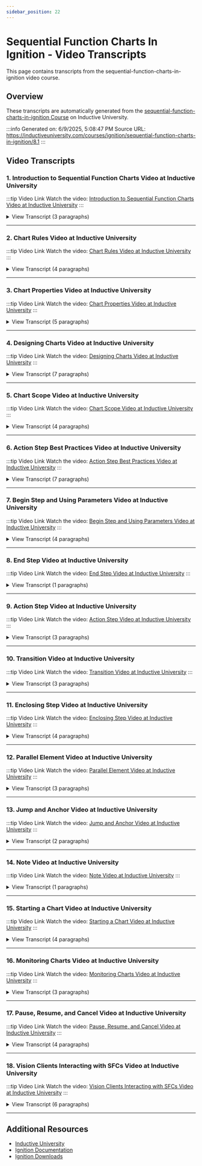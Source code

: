 ```yaml
---
sidebar_position: 22
---
```


# Sequential Function Charts In Ignition - Video Transcripts

This page contains transcripts from the sequential-function-charts-in-ignition video course.

## Overview

These transcripts are automatically generated from the [sequential-function-charts-in-ignition Course](https://inductiveuniversity.com/courses/ignition/sequential-function-charts-in-ignition/8.1) on Inductive University.

:::info
Generated on: 6/9/2025, 5:08:47 PM
Source URL: https://inductiveuniversity.com/courses/ignition/sequential-function-charts-in-ignition/8.1
:::

## Video Transcripts

### 1. Introduction to Sequential Function Charts Video at Inductive University

:::tip Video Link
Watch the video: [Introduction to Sequential Function Charts Video at Inductive University](https://inductiveuniversity.com/videos/introduction-to-sequential-function-charts/8.1)
:::

<details>
<summary>View Transcript (3 paragraphs)</summary>

**[00:00]** [00:00]
                                    Sequential Function Charts, often called SFCs, are a powerful way to perform visual programming using Ignition. When you install the SFC module and launch the Designer, you'll have a new node in the Project Browser of your Designer called Sequential Function Charts. It's important to understand that Sequential Function Charts don't belong to any specific project that you have installed on your Ignition gateway, rather they're gateway wide. So all of the projects that you have installed can access and start up all the same set of Sequential Function Charts. And just like other resources inside of Ignition, they're managed from inside of the Designer. So the Designer is where you're going to create, delete, and design all of your Sequential Function Charts. However, even though you're creating them in the Designer, Sequential Function Charts always execute on the Ignition gateway. Even if they're started by the action of a client, for example, the chart always executes on the gateway.

**[01:07]** [01:07]
                                    So here in the Designer we have our Sequential Function Charts node, and we can create new charts from here, or if we have existing charts, we can access them from here. So for example, here is an example chart we have that mimics a basic batch process, and you could sort of get a quick overview of what these charts are going to end up looking like. And of course, in later lessons, we'll go over all of these individual elements. But SFCs in general are a way to program using elements in a grid, and the logic flows through the elements as they are connected. So here in the Designer is where we do our design work and our programming for the Sequential Function Charts. When a Sequential Function Chart is started, we can also monitor it visually here in the Designer. So for example, if we open up this other SFC, if we start up this chart, we can watch this chart run here in the Designer, but of course, the chart is actually executing on the gateway.

**[02:12]** [02:12]
                                    And if we have the Vision module installed on the same gateway, we can also perform this sort of visual monitoring from an Ignition Vision client. So now we know some introductory basics of Sequential Function Charts.

</details>

---

### 2. Chart Rules Video at Inductive University

:::tip Video Link
Watch the video: [Chart Rules Video at Inductive University](https://inductiveuniversity.com/videos/chart-rules/8.1)
:::

<details>
<summary>View Transcript (4 paragraphs)</summary>

**[00:00]** [00:00]
                                    In this lesson, we'll discuss and demonstrate a number of rules that must be followed in order for any Sequential Function Chart to compile correctly. If a chart doesn't compile, we'll see this Chart Invalid indicator over on the right in the Chart Design section, and the chart won't be able to start executing. The first rule to keep in mind is that each element in your chart must have a valid connection to another element. Whenever there's an element that has dangling connections, that creates a compilation error. To make this chart valid, let's create a few Action Steps. We'll add an End Step, and then connect them all together from top to bottom. Now it shows that the chart is valid, because there are no elements awaiting a connection to another element. Another thing to make sure to always do is to ensure that all scripts and transition expressions don't have any syntax errors. If we drop a Transition element in between Action Steps S1 and S2, then in the condition for it, let's say we try to reference a variable, but forget we don't use a double equals in our Expression Language, it will show that the chart is now invalid.

**[01:17]** [01:17]
                                    And if we go up here and click Show Errors, it will show right where the error is, and if we mouse over it, it will tell us it's an invalid syntax and right where the error is. So if we go back and fix that, make it a single equals, instead, we see it once again becomes a valid chart. One other thing to be mindful of, Transition Elements, use the Expression Language syntax, whereas Action Step scripts use the Python-like syntax, or Jython. Another rule we need to follow is that whenever the chart branches into multiple directions, all of the branches must lead to a transition First. To demonstrate, let's first delete the transition Action Step S2 and its adjacent connection. Then add branching like so. Then if we add transitions on the left and in the middle, we can't add an Action Step on the right.

**[02:17]** [02:17]
                                    This will create a compilation error, because the chart can't execute an Action Step at the same time as waiting for the transitions to become true. And if we mouse over the error, it will remind us that the elements must lead to another element or a group of transitions. But if we delete the Action Step and replace it with another Transition, we see that the chart is valid once more. Another rule to know is that for any Parallel elements like this one, any parallel branches that we start must reach the bottom. So if we add one Action Step and connect it, this results in a valid chart, since this path reaches the bottom. But if we start a parallel branch, but leave it dangling, that will cause a compilation error.

**[03:08]** [03:08]
                                    We can fix this by simply adding a Transition to complete the path. Finally, the last thing that's good for us to know is, charts do not need an End Step. They can loop back upon themselves. So if we delete this End element, the chart is now invalid since the parallel section is awaiting a connection beneath it. But that connection can if we'd like loop back up to the top. So let's do that, using a combination of a Jump and an Anchor. Now our chart is valid again because now we have a closed loop path. So now we've seen the basic rules we need to keep in mind, in order to make sure our charts compile successfully.

</details>

---

### 3. Chart Properties Video at Inductive University

:::tip Video Link
Watch the video: [Chart Properties Video at Inductive University](https://inductiveuniversity.com/videos/chart-properties/8.1)
:::

<details>
<summary>View Transcript (5 paragraphs)</summary>

**[00:00]** [00:00]
                                    In this lesson, we're going to look at the overall properties of a chart itself. Whenever you open up a chart, you can click on any empty space in the background and the Elements Property Editor will switch to editing the properties of the chart itself. Anytime you're editing a chart, you can just go ahead and click right on the background and get back to those chart properties. The first setting to look at is the execution mode of the chart. By default, all charts start in Callable execution mode. Callable execution mode means that any number of instances of the chart can be executed or called from anywhere. You might have 0 instances running or you might have 100 instances running of your chart. Run Always mode means that the Ignition system itself is going to automatically start a single instance of your chart. The idea here is that you always want just one instance of a chart running.

**[01:05]** [01:05]
                                    So for example, if we open this chart, we notice that when it's in Callable mode, it has no instances running. But if we switch it to Run Always mode, then save that change, the system is going to go ahead and start one instance of the chart. But if we try to start another instance, it'll tell us we can't because it's in Run Always mode. Whenever we start up a gateway, it's going to start one instance of all of its Run Always charts, but it's up to us to design each chart to stay running. So for example, this chart is designed to stay running forever. It will just loop around forever and ever. But if we had a chart that had an End Step on it and the chart reached that End Step, the instance would stop and the system's not going to start another instance for you. So it's up to us to design a chart that just runs continually.

**[02:05]** [02:05]
                                    Now that we've seen how this chart starts up, we'll go ahead and cancel execution of this chart. It may take a moment or two for it to halt execution. The last execution mode is Disabled, which means that no instances of that chart are going to be able to be started. The next property to discuss is Persist State. Persist State means that upon shutdown, the gateway is going to pause all of the charts that are in persist state mode, and then remember what they were doing. It will save the state of the chart to a file on disk so that when the gateway starts back up, it can try and start up all of those instances where they had left off. Now, in order for this to work well, you need to design your charts to be responsive, which is something we're going to cover in a later lesson about chart best practices. It's also important to understand that by having Persist State checked, obviously your chart isn't going to be running when the gateway is stopped, it's going to be paused, and then when the gateway is started again, it will be resumed.

**[03:10]** [03:10]
                                    Also, if the gateway stops for an unexpected reason like a power loss, it's not going to record the state in that case. So if you need a chart that's going to be running across unexpected shutdowns, you're going to want to set up a redundant system. The next property to discuss is Redundancy Sync. Its default setting is false, but if it is selected, the chart state and parameters will be synchronized across a redundant cluster, allowing a backup node to continue after chart execution. For more specifics, please refer to the user manual section on SFC chart properties. Finally, we have various events scripts. These are scripts that are specified on the chart that can respond to changes in the chart lifecycle. Let's expand this pane just a bit to examine them. We have an On Start script that of course runs when the chart is started.

**[04:08]** [04:08]
                                    On Stop is run when the chart stops, which means it has reached an end step. On Cancel is run when the chart is canceled. For example, if somebody were to click on a running chart in the Chart Control panel and then click its Cancel option, the On Cancel script would be invoked. On Abort is called if there's an unexpected error somewhere else in chart execution. In this script, you will see that there is a new variable in your chart scope called abortCause, and that's going to be the exception that caused the chart to abort. So using this event, you can detect why the chart aborted. Finally, for On Redundant failover, this script gets called once if the chart is activated due to a redundancy failover. So now we know a bit about the various chart properties available for Sequential Function charts. Again, for more specifics, please refer to the User Manual section on SFC chart properties.

</details>

---

### 4. Designing Charts Video at Inductive University

:::tip Video Link
Watch the video: [Designing Charts Video at Inductive University](https://inductiveuniversity.com/videos/designing-charts/8.1)
:::

<details>
<summary>View Transcript (7 paragraphs)</summary>

**[00:00]** [00:00]
                                    In this lesson, we're going to learn how to create Sequential Function Charts, place elements on them, and configure and connect those elements. Along the way,  we'll also learn about how the Designer can give us error feedback about our charts. To create a new chart, we simply right click on Sequential Function Charts and select New Sequential Function Chart. We'll just accept the default name, New Chart, and click on Create Chart, and this creates a new blank chart with its one starting element, a Begin Step. But we'll notice a couple things right away about our new chart. The Chart Design pane says that this is an invalid chart. If we click Show Errors, it highlights in red any elements that have a problem, and if we mouse over the problem element, it tells us that there's a dead end. What this means is, if the chart were to start now, it would just fall out of the bottom of the Begin Step and have nowhere to go, which is not legal.

**[01:05]** [01:05]
                                    So let's start fixing this problem. For starters, we don't have to keep this Begin Step here where it was initially placed by default. Any step can be selected and moved around by dragging it. Another thing to notice is, when a new element is created, it will get this little connection arrow beneath it. We'll see these arrows appearing in the Designer whenever there's an element that's unconnected. That's a good cue that we should connect something in that location. We can click and drag those arrows to create links that can go to other elements. For example, we'll drag this connection down a bit and create a link. Then let's connect an Action Step at the end of this link. So we'll drag an Action Step from the element palette at the top and place it right underneath like so, and it connects automatically with that link. So now the Begin Step is happy, there's no longer a red marker on it because it's now connected to the Action Step S1. But now the Action Step has the same problem, the Begin Step used to have, it's unconnected to anything.

**[02:07]** [02:07]
                                    So to solve this, let's extend the connection again, and then place an End Step underneath it. Now in the Chart Design pane, it tells us our chart is now valid. This is a good indication that if we were to save this chart, we could start it up. However, this chart isn't going to do anything because we haven't yet configured our Action Step in any way. To configure an element like an Action Step, we can simply click on it and then over in the Element Properties panel, its configuration interface will appear. If for some reason we don't see the Element Properties panel, we can make it visible by heading up to our menu and selecting View, Panels, Element Properties, then clicking on the element of interest once more if needed. We'll get more into the details of how Action Steps work in a later lesson. For now, we will simply write a quick script that writes to a tag.

**[03:01]** [03:01]
                                    We've previously set up a string tag named Feedback here in the Tag Browser for that purpose. But before we go any further, let's first make sure that the read write mode is set up here in the Designer toolbar. So let's write a simple script for Action Step S1. We'll select Add, then On Start, and maybe make this panel a bit wider. Then we'll add the system library call system.tag. writeBlocking, which takes some specified text and writes it to the specified tag path. Ahead of this statement we'll add placeholders for both parameters. One thing to be aware of is that, because SFCs are a global resource and not part of any specific project, we need to ensure that a tag provider is part of the specified tag path. For example, here, the tag provider default is part of the project, but the SFC exists outside of the project.

**[04:08]** [04:08]
                                    When we do a Copy Path on our tag and paste it into our script, within quotes, we see that the default tag provider is part of the name. Then we'll also add some text to be written. So at this point, we can save our chart, and watch our tag. We'll go ahead and start our chart, and there we go. The S1 On Start script has written the specified text to our tag. So you can start to see how charts are pretty easy to configure. They use drag and drop, we connect links to anything that's unconnected, and when things aren't properly configured, the Designer will tell us that things are wrong until we fix them. Finally, let's look at how to create links that branch and loop. We'll start out by selecting this End Step and its preceding connections, and clicking delete.

**[05:07]** [05:07]
                                    No surprise, we've now got an invalid chart we need to fix. Now, let's say we want to branch this chart into three parallel directions. So we'll place three separate transition elements, connect the middle element, and then when we click that transition, we now have options to connect the left and right transitions off that original connection. Now we have some branched links, so we can have exclusive logic in our chart. We can also create looping connections. So for example, let's create a series of connections so that we have a feedback loop path ahead of the S1 Action Step. But our chart is still invalid because the other branches are unconnected. To remedy this, we'll add an End Step, connect to it from the middle transition, and then connect to it from the right transition.

**[06:04]** [06:04]
                                    Now our chart is valid again because there are no unconnected steps. So in summary, we've seen the basics of designing charts. To create elements, we simply drag them onto the chart. To connect elements, we use the connection arrows to draw links. And to configure elements, we make sure the element properties panel is visible, and then we just click on the element we'd like to configure. And we've also seen the basics of branching and looping structures.

</details>

---

### 5. Chart Scope Video at Inductive University

:::tip Video Link
Watch the video: [Chart Scope Video at Inductive University](https://inductiveuniversity.com/videos/chart-scope/8.1)
:::

<details>
<summary>View Transcript (4 paragraphs)</summary>

**[00:00]** [00:00]
                                    In this lesson, we'll define the concept of a chart scope and demonstrate the usage of one chart scope variable on a Sequential Function Chart. A chart scope is a place where variables can be stored for the lifespan of a chart instance. Each chart instance gets its own chart scope. Even if a single chart definition has many instances running, each one gets its own separate scope object. The variables inside the chart scope are accessed by the steps and transitions of the chart. Let's demonstrate this. We'll start by creating a new Action Step and connecting it. Then we'll create an On Start action. We can see that the new On Start action is given an input variable named chart. If we expand the Parameters pane and widen it a bit, we see that chart is a reference to the chart scope. A chart scope is stored as a Python dictionary object. Creating a new variable in it is very easy.

**[01:06]** [01:06]
                                    We can just type chart.myValue = 5. This defined a new variable, myValue in chart scope, and assigns it the value 5 in integer. However, the values inside of the chart scope don't have to be scalar values like integers or floats, they could be any complex types such as Python lists or Ignition datasets, really anything that you could store in a Python dictionary. So this is how we create a new variable in chart scope. Next, let's use this new variable to control the chart flow by referencing it in a Transition. We'll start by adding left and right Transition elements, connecting them from the Action Step S1, and connecting each branch to an End Step, giving us an initially valid chart. Then let's configure both transitions using our created variable. In transition expressions we can reference variables in chart scope directly using curly braces.

**[02:09]** [02:09]
                                    So for the left transition, we'll write {myValue} != 5. Then we will copy this expression so we can use it for the right transition, and for the right transition, we'll copy that over and update it to {myValue} = 5. As a side note, be aware that the curly braces are needed for Expression language syntax on transitions, but they are not needed for Python statements on Action Step functions. Finally, when we go ahead and save this chart, then head on over to the Chart Control pane to start it up, and monitor it, we see that it's followed the right side. myValue = 5 branch because we initialized myValue to be 5 in Action Step S1. Down here in the Chart Monitoring panel, this shows us all of the variables available in chart scope, including our value of myValue = 5, as well as other values automatically in chart scope for us.

**[03:16]** [03:16]
                                    If we refer to the User Manual System Functions Reference for SFCs, the system library system.sfc, we will find a definition for all such available variables. So now we have seen what chart scope variables are and an example of how to use them on a Sequential Function Chart.

</details>

---

### 6. Action Step Best Practices Video at Inductive University

:::tip Video Link
Watch the video: [Action Step Best Practices Video at Inductive University](https://inductiveuniversity.com/videos/action-step-best-practices/8.1)
:::

<details>
<summary>View Transcript (7 paragraphs)</summary>

**[00:00]** [00:00]
                                    In this lesson, we'll discuss Sequential Function Chart best practices, and in particular, one of the most important rules to follow when designing our charts. When designing SFCs, we want to design our charts so that they are responsive. What this means is that our charts respond quickly to the Pause and Cancel commands. If we remember from earlier lessons, when we try to pause a chart, the chart goes into Pausing state and it waits for any currently executing steps to finish up what they're working on. So for the case of an Action Step, that means that any currently executing script needs to finish before the chart can go into Paused state. Likewise, for canceling, if we try to cancel a chart, it goes into Canceling state until the currently executing step has finished with any work that it's doing. The reason it's important to respond quickly to the Pause command is that when we shut down an Ignition gateway and it tries to persist the state of our chart so that it can be restarted upon startup, the gateway needs to pause our chart before it can save the state of the chart.

**[01:11]** [01:11]
                                    So we need to pause quickly because the operating system typically only gives the Ignition gateway a short time window in which to shut down before it will just kill the process. That's why it's important to design our charts to be paused quickly. A chart will not be responsive to the Pause and Cancel commands if it has a step that runs a script that takes a long time to finish. For example, let's say we have this very simple chart that has an Action Step Do_Work, which has an onStart action, which executes a loop that has a half second delay on each iteration. Since the script is going to loop 60 times waiting a half second each time, this is going to take 30 seconds or half a minute. There are a number of things that could cause a script to take a while to run: maybe a long running database query, maybe a lot of individual queries which take a half second each, or doing a whole bunch of I/O.

**[02:04]** [02:04]
                                    This is just a simulation of some action which consumes some time. But typically it's going to happen if we're trying to do lots of things, and oftentimes that involves a loop. If we now start this chart, we see that it's now in a Running state, but if we try to pause it, it goes to a Pausing state, but still remains Running, and it's going to remain there until the script finishes executing, which is gonna happen when the itemsCount is 60 and 30 seconds of runtime have elapsed. That's finally happened, so it's finally in the Paused state. So the remainder of this lesson will focus on strategies whereby we can do the same amount of work, but in a different structure that keeps our chart responsive.

**[03:05]** [03:05]
                                    We call this process refactoring. The first strategy to refactor loops and scripts is by using a loop in the chart itself. Here, this refactored chart has an Action Step called Loop_Init whose onStart action is going to initialize our counter to 0 as before. This is what will count up to 60 to process our 60 imaginary items. Then the second Action Step, Do_Work, again has an onStart action, which performs the same simulated work as before. It's just sleeping for a half second and incrementing our counter. The difference now is that instead of having the for loop in a Python script, now the loop has been implemented in the chart itself. Each time through the loop, it simply carries out these two simple statements. The chart loop now follows the left transition for itemCount less than 60, at which point the chart loop will end once the itemCount reaches 60.

**[04:04]** [04:04]
                                    Okay, let's run this chart and see how it works. We see that our Do_Work step is active. It's actually running over and over again in the loop. We can't see it directly, but we do see that our item counter is incrementing. This time, if we try to pause our chart, we see that it goes to Pausing state for a half a second, and then it successfully pauses, and then we are also able to resume its execution. That's the big difference between this chart and the last one, because we made the Do_Work action much more atomic, now this chart can break into the execution cycle to pause or resume. And then as before, after 30 seconds or 60 items counted, the chart will finish. It's done the exact same work in the exact same amount of time as the other chart, but this chart is now responsive.

**[05:04]** [05:04]
                                    There's one more way that we can refactor the same loop. This method doesn't have an advantage over the other method other than it's a bit more compact, and on a really busy chart, sometimes minimizing the amount of chart structure can be advantageous. In this case, we have a single Action Step Do_Work, and within it are two actions this time: the onStart action initializes our counter variable as before. Then there is a timer action at a 0 millisecond delay. So this timer action will run just as fast as possible, but within it, it's doing the inner part of the loop that is sleeping for a half a second. Then it increments the itemCount as before, and then the chart uses a transition that's just waiting for the count to reach 60, in order for the loop to stop. So this is a much more compact way to refactor our original loop than we had implemented scripting. Once again, let's run this chart and see how it behaves. So we'll go ahead and click Start, then Running.

**[06:06]** [06:06]
                                    As before the Action Step is shown as running, our itemCount is incrementing and our transition is waiting for the looping to be finished. Then once again, when we Pause the execution, we see that our chart pauses almost immediately. Our chart is nice and responsive due to the refactoring we performed. So to recap, the thing we want to keep in mind as a chart best practice is, instead of writing looping scripts in Action Steps, that might take a long time, it works a lot better to refactor such a script. Two ways we've seen of doing this are: implementing the looping using a chart structure loop instead, or using an Action Step timer with a 0 millisecond delay and a following transition. By using either of these approaches instead, our charts can remain responsive, and we can make sure that the Ignition gateway can stop in a timely manner.

</details>

---

### 7. Begin Step and Using Parameters Video at Inductive University

:::tip Video Link
Watch the video: [Begin Step and Using Parameters Video at Inductive University](https://inductiveuniversity.com/videos/begin-step-and-using-parameters/8.1)
:::

<details>
<summary>View Transcript (4 paragraphs)</summary>

**[00:00]** [00:00]
                                    When you create a new sequential function chart, it starts with the begin step already on it. The begin step is where the chart will begin executing. You can't remove the begin step, and so there's no begin step up on the pallet because you won't ever need to add another one. In addition to being the charts starting point, the begin step is also where you can define your charts parameters. These parameters define default values for chart scope variables. If the parameters are received when a chart is started through, for example, the scripting function system dot sfc dot start chart. If those parameters are passed to a new instance, the default value won't be used. The value that was passed in as a parameter will be used instead. But if nobody passes a value for a parameter, its default value will be used. This chart here uses the parameters for two purposes. The loop total is expected to be received as a parameter and defines how many times this chart will execute a loop, whereas the count isn't expected to be passed as a parameter.

**[01:12]** [01:12]
                                    Rather it's just used here to define an initial value for the chart's scope variable count. It's important to remember that the default values are defined as expressions. So if I had made a new parameter here and I wanted it to be a string, I can't just type in something like this because that's not a valid expression, I would need to put in quotes in order to make this default value a valid expression. You can optionally pick one of your parameters to be what's known as the key parameter. The key parameter is used to identify a chart. So for example, if we take this chart here, it has no parameters at all. And if we start it up, a new instance starts, and the instance here you can see is identified by its instance id, which isn't very friendly to look at. But if we take our looper count chart, which does define a key parameter, and we start it up, it'll ask us for a value to use for the key parameter loop total.

**[02:05]** [02:05]
                                    So let's say we'll give it a value of five, and now you can see that this instance is identified by the value of its key parameter, which makes it easier for a chart that may have many instances running to be identified. So for example, suppose your chart was being used to process a batch. You could define the batch number as the key parameter, and then when you're looking at all of your instances, it would be clear which chart instance was processing which batch. The parameters aren't just useful for identifying instances. They are also very valuable for use in the chart's logic. So for example, this indirection demonstration chart, it uses the motor number as a key parameter, and then throughout the chart itself, it uses that motor number for indirection so that it can write to tags that represent the correct motor. For example, if you take a look at this action step, you can see that it's using motor number to build out an indirect tag path. So we may have many motors and each instance uses indirection to make sure that the chart instance is reading and writing to the correct set of tags.

**[03:06]** [03:06]
                                    So in summary, the begin step, while obviously crucial to mark the beginning of your chart, is also a very important place where you can define chart parameters, which can be used for instance identification, as well as chart indirections so that you can make one chart that can be used to control many similar things.

</details>

---

### 8. End Step Video at Inductive University

:::tip Video Link
Watch the video: [End Step Video at Inductive University](https://inductiveuniversity.com/videos/end-step/8.1)
:::

<details>
<summary>View Transcript (1 paragraphs)</summary>

**[00:00]** [00:00]
                                    In this lesson, I'll demonstrate the use of a sequential function chart's end step. End steps mark the termination of a chart, and when a chart reaches the step, it stops executing. The end step can be grabbed from the pallet and dropped onto the chart like so. Now, after this chart executes, it will go through all the steps up to this point, and then it will enter the stopping state. And this is when any on stop event scripts would fire. Charts can also contain multiple end steps like this one. It has two separate branches, each with their own end steps. However, you're not limited to just two. You can add as many end steps as you'd like in your chart. Charts also don't need to contain any end steps at all. For example, this chart will continue to loop forever unless someone cancels it. The one restriction with end steps is that they cannot be placed in parallel sections. If I have a parallel section, I can't place my end step inside of it, but one can be placed outside.

</details>

---

### 9. Action Step Video at Inductive University

:::tip Video Link
Watch the video: [Action Step Video at Inductive University](https://inductiveuniversity.com/videos/action-step/8.1)
:::

<details>
<summary>View Transcript (3 paragraphs)</summary>

**[00:00]** [00:00]
                                    In this lesson, I'll introduce the "action step" SFC element. Action steps are one of the most important elements as they do the bulk of the work in SFCs. Action steps work by adding a certain number of actions to them. These actions allow you to write Python scripts to do things like write to tags or execute SQL queries. Depending on the action selected, they'll fire at specific times during the steps lifecycle. The first option here, OnStart will fire when the step first starts. It'll be the first script to run for this step and is guaranteed to run once. After adding the action, a Python function will be created for you and it's passed two parameters, chart and step. Chart is a reference to the chart scope, which lasts for the entire lifetime of the chart instance, and step is a reference to the step scope, which only lasts as long as the current step is running. The next option OnStop will fire as the step is stopping and just like the OnStart action is guaranteed to run once. Next is the Timer action.

**[01:02]** [01:02]
                                    Unlike the OnStart and Stop actions, the timer is not guaranteed to run. Timer actions will only fire if there's a transition step below this action step that's currently set to false. Then it needs to be false for a sufficient amount of time for the timer to run. That time will depend on the rate that you set for the timer action. You can add as many timers as you'd like, but be aware they will not run at the same time. If an action takes a long time to finish executing, it will block other actions from executing. If multiple actions need to be run at the same time, use a parallel section. Finally, there's the Error Handler action. This action will only run if any of the other actions throw an unexpected error. This provides an opportunity to perform your own error handling and gracefully handle those errors. Normally, if errors aren't caught in the other actions or if this script throws an error, a chart will abort. I'll set up a quick example chart to demonstrate the behavior of the action step. I'll add an OnStart script that initializes some chart variables. I'll add a message that says, "I started", and then a counter set to zero.

**[02:07]** [02:07]
                                    Next, I'll configure a timer script to fire every one second that increments the counter. Then I'll add an OnStop script that updates the chart message to say, "I'm done". Finally, I'll add a transition step below the action step that's true when the counter is greater than five. Now, if I start a chart instance, we can see the message be initialized, the counter increments, and then the message will let us know that the chart is done.

</details>

---

### 10. Transition Video at Inductive University

:::tip Video Link
Watch the video: [Transition Video at Inductive University](https://inductiveuniversity.com/videos/transition/8.1)
:::

<details>
<summary>View Transcript (3 paragraphs)</summary>

**[00:00]** [00:00]
                                    In this lesson, we'll take a look at the transition SFC element. Transitions use expressions to determine whether or not a chart will move forward and continue executing the elements below. The expression will be evaluated to a boolean, and if that boolean is true, the next step in the chart will start executing. Otherwise, the element above will continue to execute until the transition becomes true. If you'd like to refresh your memory on the expression language and its syntax, I'll link to a page in our user manual with more information. Let's take a look at some example charts. The first chart has two different branches, A and B, and transitions at the top of each that control whether or not the chart progresses. If there are multiple true transitions on the same level, then the leftmost transition that's true will be picked. So if both of these are true, when the chart gets to this point, then the A action is the one that will end up executing. If there are multiple false transitions, then the first one to become true will be the one that gets picked.

**[01:04]** [01:04]
                                    To demonstrate this, I'll use my "Shift" tag and set up the expression of each of these transitions so that they look for a specific value for my tag. For the A path, I'll check whether or not the tag is equal to "Day", and then for B, I'll check for "Night". I'll start the chart, and right now the tag isn't equal to either of those values, so the chart is waiting. If I change the value of the tag to "Night", then the B branch executes. Let's look at another example with three transitions. It can be helpful to think of these transitions as "if" statements. The way these would be evaluated is the same as saying, if this first condition is true, execute this branch, else if this statement is true, execute this branch, else if this is true, execute this. A catchall else can be added by making the last transition true.

**[02:07]** [02:07]
                                    The chart will pick the first statement going from left to right, so first it will check these two, and if they're false, it will move on. And if this is always true, then it will be the catchall. To expand on this. You can also add a timeout to transitions that allow you to specify a specific delay to wait for. If the delay time is reached, then it will set a flag that you can specify here. I'll add a timeout to this transition that waits five seconds and then sets a flag named "Other" to true. Then the last transition will evaluate the "Other" flag. What ends up happening here is the chart will start, none of the transitions will evaluate to true, so the chart waits. Then after five seconds, the "Other" flag is set to true which makes the final else branch true, and that section of the chart will execute. As you can see, transitions are a critical component of SFCs as they allow you to control the flow of a chart.

</details>

---

### 11. Enclosing Step Video at Inductive University

:::tip Video Link
Watch the video: [Enclosing Step Video at Inductive University](https://inductiveuniversity.com/videos/enclosing-step/8.1)
:::

<details>
<summary>View Transcript (4 paragraphs)</summary>

**[00:00]** [00:00]
                                    The enclosing step is another kind of step available for use in an SFC. Unlike the action step, which runs scripts, the enclosing step actually runs another sequential function chart. This is really powerful because it allows you to use the concept of encapsulation while designing your sequential function charts. So you can design charts that act like reusable pieces that can get called like functions from other charts. The main piece of configuration that you need to understand about the enclosing step other than of course picking which chart you want to run as your enclosed chart is the difference between block execution mode and cancel execution mode. If you remember back to our lesson about steps and transitions, you'll remember that a chart will move on past the transition when the transition is true and the step is ready to be stopped. When an enclosing step is in cancel execution mode and the transition beneath it becomes true, the enclosed chart is simply canceled right away, and as soon as that canceling is finished, flow will move past.

**[01:05]** [01:05]
                                    If the enclosing step is in block execution mode, the step will refuse to move on until the enclosed chart is finished. For example, it would block the flow of this enclosing chart one until the enclosed chart that it's running has reached an end step. To see this in action, I have the charts transition set to this boolean tag named move on. We're going to use that to control whether or not this transition is true or false, and we're going to have our enclosing step run a chart I've made called delay chart. Delay chart simply waits for 15 seconds before reaching the end step. When I start enclosing chart one, we can see that it's running, and now our delay chart is running, but it will take 15 seconds to complete. I'm going to tell the transition to become true. This legend will remind us that the transition is now active and you can see that the enclosing step is still running, and this yellow indicates it's in the deactivating state. Now it's finished because the 15 seconds has elapsed. The important thing to realize here is that even though my transition became true, the enclosing step stayed in the deactivating state, which prevented the chart from moving to the end step until the enclosed chart was finished.

**[02:11]** [02:11]
                                    We can compare that to if we ran the enclosing step in cancel mode. Let's set the boolean tag to false and run the chart. Again we have the same situation where the delay chart is running, but if I toggle the transition now in cancel mode, it moves through instantaneously because the delay chart was canceled. Besides block versus cancel mode the other configuration on the enclosing step is configuring how information is passed through the enclosed chart and how information is collected from the enclosed chart. To explain this, I'm going to use another example. I have a chart here called write and wait. This is a very simple chart that on start simply writes to a tag and it writes to the tag that has been sent to this chart as a tag path parameter, and it writes whatever value was sent to the chart as well, and then it waits for the value at that tag path to be confirmed as the value that was written. The action step also uses an on stop action that records the amount of time that the write took by comparing the current time to the time the chart started.

**[03:06]** [03:06]
                                    Then it stores that as a string represented in milliseconds as a chart scope variable called write time. So I can use my enclosing chart two to call the write and wait chart. Within the enclosing step, it makes the most sense to use block execution mode since I want to wait for the write to be confirmed and read back from the device. I need to pass the tag path into this chart as a parameter. The tag path is an expression, so I need to use quotes and I need the value to write to the tag, So I'll set the value as three. I can take that write time variable that the write and wait chart is calculating and store it as a local chart variable called write time millis. All right, so let's go ahead and run this chart. You can see the chart has already finished. My example int tag has a value of three, and my right time millis is 10 milliseconds. So you can see how the concept of encapsulation can be used to create a series of utility charts that can be used at single steps from other charts that you have.

</details>

---

### 12. Parallel Element Video at Inductive University

:::tip Video Link
Watch the video: [Parallel Element Video at Inductive University](https://inductiveuniversity.com/videos/parallel-element/8.1)
:::

<details>
<summary>View Transcript (3 paragraphs)</summary>

**[00:00]** [00:00]
                                    The parallel element is one of the most powerful constructs of sequential function charts. They allow you to contain other SFC elements and execute their logic in parallel. I'll drag one into my chart workspace from the above palette. You can see that it's got this rectangular shape with its bounds represented by the two sections of parallel lines. Additionally, it provides the opportunity to create different branches of logic with the available links. You can do anything that you would do outside of a parallel element, inside of a parallel element, except for using an end step. Also jumps in anchors have a separate namespace inside of a parallel element, so you cannot jump to get out of a parallel element. I'll switch over to my parallel demo chart to see how these work in action. We can see my chart utilizes this parallel element spanning across rows three through 16. Within it, we have three different branches and each of them simply runs for a specified amount of time. On each transition, we have the built-in chart scope, variable running time, setting our transition to true after the branch runs for 10 seconds, 15 seconds, and finally 20 seconds.

**[01:10]** [01:10]
                                    I'll start this chart up so we can review how it will flow. The flow of the chart won't move beyond the bottom of the parallel until all three sections or as many sections as you have, have reached the bottom of the parallel area. So in this case, we can see the first one reaches the bottom after 10 seconds, the second one after 15 and after 20 seconds, the chart will end as all logic within the parallel has been executed. Now, let's say you would like to end this chart maybe when one or two out of the three branches finish. If I select this parallel element, this can be achieved by making use of this cancel condition. By checking this off, we are telling the chart to cancel any currently running steps, once the condition becomes true. For example, I'll set the condition to be true when, let's say a parallel finish variable is greater than or equal to two. Then I'll define the parallel finish as a chart scope variable in my begin step, and I'll give it a default value of zero. Next, I'll add action steps to the bottom of each branch.

**[02:04]** [02:04]
                                    I'll give the first action step an OnStart action that increments the parallel finish variable by one. Then I'll copy this script over to the remaining action steps. Finally, I'll save the chart to apply the changes. When I start this chart up and we monitor its flow, you can see that all three charts are running again, and now our parallel finish variable increments as the first branch finishes. Then once the second branch finishes, the third one will cancel ending the chart, since our cancel condition became true. As we are able to run multiple charts like this, the parallel element stands out very distinctly from standard scripting. Using standard scripting, it's very hard to have multiple things running at once unless you get into multi-threaded programming, which is difficult to use as opposed to the parallel element, which is very easy to use.

</details>

---

### 13. Jump and Anchor Video at Inductive University

:::tip Video Link
Watch the video: [Jump and Anchor Video at Inductive University](https://inductiveuniversity.com/videos/jump-and-anchor/8.1)
:::

<details>
<summary>View Transcript (2 paragraphs)</summary>

**[00:00]** [00:00]
                                    The jump and anchor SFC elements are a way to connect elements without having to draw the links between them. For example, instead of connecting these two action steps with the long link, I could use a jump and anchor. I'll place a jump by the transition at the top of this chart, and I'll place the corresponding anchor before this action step below. When I start this chart, you'll see that once it reaches the jump, it is able to move the flow to the anchor. Each jump, an anchor is identified by a label, which is a single character. Right now, my jump and anchor are represented by the default character, capital A. These are case sensitive and can be any alphanumeric character, so I could instead maybe represent each label as an exclamation point. Just keep in mind that in order to make use of a jump and anchor, they must share the same label. Additionally, jumps and anchors have a one-to-many relationship where you can have many jumps to a single anchor. For example, if I added another anchor to this chart and gave it the same label, you'll see an error produced for a duplicate anchor. Now, in this example, it would've been easy to draw the link, but take for example, a more complicated chart.

**[01:05]** [01:05]
                                    In this batch vessel chart, I have another anchor here labeled with the capital E that goes to an error handler, and then in numerous places on the chart, I have a jump with the same label. Now, drawing links from all these locations back to my error handler could be pretty cumbersome and in a very complicated and busy chart, you might have to cross over other elements, which isn't allowed. So in some cases, jumps and anchors are required to let you go to a place in the chart that you wouldn't be able to reach otherwise. When I start this chart, we can see that once an error jump was reached, we could seamlessly enter into the error handling logic. This provides us a great design tool for better managing complex charts.

</details>

---

### 14. Note Video at Inductive University

:::tip Video Link
Watch the video: [Note Video at Inductive University](https://inductiveuniversity.com/videos/note/8.1)
:::

<details>
<summary>View Transcript (1 paragraphs)</summary>

**[00:00]** [00:00]
                                    The note element can be used to annotate sections of your chart to make them easier to understand. This is the only element that doesn't have to be connected to any other elements in the chart. They can be placed anywhere, however, they can't overlap anything else on the chart. You can see here in this batch vessel chart that the note element has been used to make the chart a little bit easier to read by showing the reader which sections of the chart are in charge of which ingredients. Documenting charts like this is always a good practice, as it will help anyone looking at the chart better understand the design of the chart.

</details>

---

### 15. Starting a Chart Video at Inductive University

:::tip Video Link
Watch the video: [Starting a Chart Video at Inductive University](https://inductiveuniversity.com/videos/starting-a-chart/8.1)
:::

<details>
<summary>View Transcript (4 paragraphs)</summary>

**[00:00]** [00:00]
                                    In this lesson, we're going to learn all of the different ways in which you can start a sequential function chart. The first way is within the SFC designer interface. If you have a chart open and that chart is valid and the execution mode is set to callable, then you can start an instance of that chart using the chart control panels start button. So I can go ahead and start this looper chart up and you can see I've got a running instance of it. If I click start again, it starts a second instance. This method of starting a chart is also compatible with parameters to a limited extent. This looper count chart has two parameters, one of which the loop total is a key parameter. So you can pass this chart the total number of times in which to execute this loop, and then it also initializes an internal variable count. So if I start this chart, it's going to ask me to provide a value for the key parameter. I'll go ahead and give it a value of 100, and you can see that the loop total key parameter is 100 and that this chart is going to loop a hundred times after which point it simply ends.

**[01:07]** [01:07]
                                    Now let's see how to use scripting to start a chart. You can use the function  system.sfc.startChart() to start a chart via scripting. The chart needs to be in the callable execution mode and be aware that you're starting whatever chart you saved last. So if you have edits in the designer, those aren't going to take effect until you've saved them. You can call system.sfc.startChart from anywhere in the system. In this case, I'm just going to use the script console. So I'll call system.sfc.startChart, and then I'll pass the path to the chart looper count, and then you give it a Python dictionary with all the parameters you want to pass. In this case, I'm going to pass one parameter, my key parameter, which is loop total. The keys of your dictionary should be strings representing the parameter names, and the values can be whatever values you want to pass. So I'm going to go ahead and pass 50 to loop 50 times. Then I'll execute the script and we should see that we've got a new instance of looper count running and it's going to loop 50 times because that's what I passed for the key parameter.

**[02:06]** [02:06]
                                    A chart can also be started by the gateway itself. If the chart is set to the run always execution mode. To see this, I'll change over to the looper chart. Again, I'll cancel these instances I already started and set the execution mode to run always. When I save this chart, the system will start up one instance of this chart. Of course, with run always charts, it doesn't make any sense to have a key parameter because nobody is manually invoking an instance of the chart. So there's no parameters to be passed. The final method of starting a chart that we're going to look at is starting a chart with an enclosing step. I'll open up this enclosed looper count chart. If we look at its enclosing step, it's going to run looper count in block mode because we want to wait for all the loops to complete and it has to pass the loop total, which is set to 100. I'll start it up and here you can see that the chart is running. But if we go back to looper count, you can see that our instance of looper count with a loop total of 100 is also running.

**[03:02]** [03:02]
                                    And if you monitor this chart, you'll notice that the chart scope is pretty much the same as we saw before, except that now we have a parent entry for the parent value. This is a reference to the parent chart scope. And those are all the different ways that you can start a sequential function chart.

</details>

---

### 16. Monitoring Charts Video at Inductive University

:::tip Video Link
Watch the video: [Monitoring Charts Video at Inductive University](https://inductiveuniversity.com/videos/monitoring-charts/8.1)
:::

<details>
<summary>View Transcript (3 paragraphs)</summary>

**[00:00]** [00:00]
                                    One benefit of using sequential function charts is that you can easily monitor their status and flow. The first method used to monitor a chart you may have seen a number of times throughout this course, and it's right here in the designer. If you have a chart instance running and you open up the definition for that chart, it will show you all the running instances for that chart. If you double click on one of the instances, it will turn your designer into monitoring mode where you can monitor that chart. While in monitoring mode, you'll view the current state of the chart elements. You can identify the state with this available legend in the top left of the design space. Additionally, you'll get access to this chart monitoring section, showing different chart and step scope variables and their values. You can also monitor a different chart from this mode, or you can return to the design view via this link up here. The other way to monitor charts is through a vision client. I'll go ahead and start up this LooperCount chart.

**[01:05]** [01:05]
                                    I'll let it run for a while, and then I'm going to go over to my vision windows where I have a window open and you'll find in the admin section of the component palette, there's a component called the SFC monitor. This is available if you have both the vision module and the sequential function chart module installed. When I drop it onto the root container, you'll see a component that lets you view the status of all your running charts. If I go into preview mode, I can choose which chart to monitor from this list on the left hand side. The chart, this component pulls into view, depends upon the instance ID property. We can make use of this ID in scripting in order to monitor a single chart. On this chart monitor two window we have a chart monitoring component and a button and this button has a script on it, which starts a new instance of the looper chart. And the start chart function returns the identifier for that chart. It then sets the instanceID property of our SFC monitor component to that instance ID.

**[02:04]** [02:04]
                                    So you can see if I press that start chart button, it starts a chart and sets the instance ID of our monitoring panel, which directly starts monitoring the status of that chart. And the way I set this up is simply by toggling the instance list visible and the scope table visible booleans, which lets me control just which parts of this component to make visible. And those are the different ways that you can monitor a sequential function chart, which is useful to know as it may help in better understanding how a chart is working or when you're trying to debug a chart.

</details>

---

### 17. Pause, Resume, and Cancel Video at Inductive University

:::tip Video Link
Watch the video: [Pause, Resume, and Cancel Video at Inductive University](https://inductiveuniversity.com/videos/pause-resume-and-cancel/8.1)
:::

<details>
<summary>View Transcript (4 paragraphs)</summary>

**[00:00]** [00:00]
                                    After a chart has been started, we get access to additional chart controls, allowing us to pause, resume, and cancel a chart. On the screen I have this SFC named Looper and it has a running instance. I'll access the charts monitor so we can better see these controls. Let's start with seeing what happens when a chart is paused. When I click on pause here during the S two action step, the chart pauses very quickly and it enters the paused state, which is represented by this light blue fill color. When pausing a chart, the chart must wait for any currently executing actions to finish before becoming paused. So let me resume the chart here by clicking on resume. Once resumed, it will continue running as before. I'll pause the chart now on this S1 action step and you'll see it sits in the green active state for a few seconds before becoming paused. This is because the S1 action step contained some execution, whereas my S2 action step was empty. Canceling a chart also shares this functionality as it will allow for any currently executing actions to finish before becoming canceled.

**[01:07]** [01:07]
                                    So if I decide to cancel this chart during the S1 action step, we'll see it stay in the green active state again for a few seconds before the chart becomes canceled. Canceling a chart will also make the chart stop, but it stops in a slightly different way than if the chart had reached the end step. When a chart reaches an end step, the on stop event script will run, whereas if a chart was canceled, then the on cancel event script will run. One last thing to note about canceling is that you can cancel an SFC regardless if a chart is in a running or a paused state. Now let's look at the other ways that pausing, canceling and resuming can be achieved. So we've already seen one of them here in the designer. Under the chart control panel, we have pause, resume and cancel buttons, which take effect on the selected SFC instance, but that's not the only way. We can also use the SFC monitor component within a vision client to pause, resume and cancel. I'll go ahead and start up two instances of the Looper chart and tab over to my vision window chart monitor one.

**[02:04]** [02:04]
                                    When I go into preview mode, I can right click on a chart from the instance list, which provides me a context menu with the pause resume and cancel functions. I'll go ahead and pause this chart and we can see it come to a stop. I can open up the menu again and click on resume to continue the chart. And of course we always have the option to cancel the chart at any time. You can also pause, resume and cancel via scripting from anywhere in the system that you can run a script. In this case, I've mocked up a system that uses pause, resume and cancel scripts in a vision window named chart monitor two. On this window we see I have another SFC monitor component along with three buttons representing the pause resume and cancel functions. I'll go back into design mode to review the pause button script. I'll do so by right clicking into the scripting option for the button. The button's action perform script first gathers the instance ID from our SFC monitor component. The ID is pulled from whatever chart is currently being viewed by the component. That ID is then passed to the system function system.sfc.pauseChart(), which will pause the instance of the chart matching the instance ID.

**[03:11]** [03:11]
                                    And for my other buttons they gather the instance ID in the same way as the pause chart button, but they use their corresponding SFC system function. So the resume button passes the ID to  system.sfc.resumeChart(), and likewise the cancel button passes the ID to  system.sfc.cancelChart(). So if I go into preview mode and select this running chart, you can see I can use the buttons to pause the chart, resume the chart, and finally cancel the chart. If you want more detailed information on how these SFC functions are working, check out our user manual system functions page within the appendix, and those are all the different ways in which you can pause, resume, and cancel an SFC.

</details>

---

### 18. Vision Clients Interacting with SFCs Video at Inductive University

:::tip Video Link
Watch the video: [Vision Clients Interacting with SFCs Video at Inductive University](https://inductiveuniversity.com/videos/vision-clients-interacting-with-sfcs/8.1)
:::

<details>
<summary>View Transcript (6 paragraphs)</summary>

**[00:00]** [00:00]
                                    In this lesson we're going to learn how we can use sequential function charts to interact with vision clients. Why would you need to do this? Imagine you have a chart that controls a process. An operator initiates the process from a client and at some point later the chart may need to confirm if something is in the correct position. It may also need the operator to manually add an ingredient or confirm another action. There's a number of reasons why a sequential function chart might need to communicate with the user interface. With sequential function charts however, they are executed on the gateway so they can't directly open up a vision window to send notifications or something like that. To achieve this, we can make use of a combination of techniques. I already have this set up in my project and there's a number of parts that have to work together. I'll walk you through all of them and then we'll see it in action. To start, I have this SFC named feedback. The chart expects that a client ID is sent into it. That's going to be the ID of the client that the chart is trying to communicate back with.

**[01:07]** [01:07]
                                    If the chart starts and the client ID isn't there, we log an error message to the system console. Otherwise we have a short two second delay and then we send a message down to the client. This is done using system.util.sendMessage(), which invokes a message handler on the client. So we specified the name of the project. In this case, I'm in a project called SFC. The message handler name, which is feedback prompt. The ID of the client session to invoke the message handler on which is the parameter that will be passed to this chart and a payload, which is whatever message I'm trying to send to the client. In this case, we're just sending the ID of the chart. So the chart is invoked with the ID of the client and then it sends a message to that client with the ID of the SFC instance. And then it waits for a chart scope variable named choice to become either A or B, at which point it just lights up one of these action steps that do nothing. Moving on, I am making use of some vision windows for the operator to use.

**[02:05]** [02:05]
                                    The main window which will open on startup has an SFC monitor component and a button to start the SFC. Let's review the buttons action performed script by right clicking into the scripting option. First it gathers the ID of our client with  system.util.getClientid(). It then starts an instance of the feedback SFC and sends it the expected client ID parameter using  system.sfc.startChart(). This also returns the unique identifier of the chart. And finally these last two lines set the SFC monitor components instance ID property to the charts id. This will pull the running chart into view on the component. My other window feedback popup is a popup window that the operator can use to make the choice between A or B. This window gets the chart ID passed into it as a root container parameter and it also has two buttons. Let's review the action perform script for the A button. Again, I'll right click into the scripting option.

**[03:04]** [03:04]
                                    The script first gathers the chart ID root container property. Next, it makes use of the system.sfc.setVariable() function. This function allows us to set a variable on a running sfc. It expects at least three parameters, which are the charts instance id, the name of the variable and the value we want to assign. In this case, we are using the single character capital A. If we move over to the B button script, it looks exactly the same. However it sets the choice variable to a capital B. It's useful to note here that there is an additional scripting function that can serve the purpose of setting SFC variables and that is system.sfc.setVariables(), which is used in cases where you would want to set many variables at once. Now the piece that brings this combination of techniques together is under client event scripts, then message. If we remember back to the prompt action step, it calls system.util.sendMessage(). It's invoking this client message handler named feedback prompt, which receives the payload, which was a dictionary parameters that just had the chart ID in it.

**[04:08]** [04:08]
                                    And this message handler simply opens the feedback popup and passes the chart ID of the chart that it received from the message payload to the feedback pop-up window. Let's go ahead and launch the project so we can see all these pieces in action from the client side. So we'll go ahead and start up our chart. And we didn't error out because we successfully sent it our client ID and now we're stuck here at the prompt step. So the prompt step executed. It invoked our client message handler, which opened our feedback pop-up window and now it's waiting. It's waiting for the choice to become either A or B. So we're going to go ahead and choose B. And you can see that B was chosen and there was a new variable in the chart scope called Choice whose value is B. And if we do start this all over again, you can see if you choose A, the A path will be followed. To summarize this lesson, we can use  system.util.sendMessage() to call a client message handler, which can then interact with the client in some way.

**[05:07]** [05:07]
                                    This may range from altering something on the window to requesting user input. The client can then call system.sfc.setVariable() to write back to the chart if necessary, allowing the chart to continue if it was waiting for the input. So that is how you can connect SFCs and client instances together.

</details>

---

## Additional Resources

- [Inductive University](https://inductiveuniversity.com/)
- [Ignition Documentation](https://docs.inductiveautomation.com/)
- [Ignition Downloads](https://inductiveautomation.com/downloads/)
